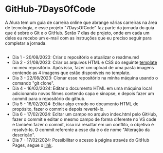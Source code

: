 # GitHub-7DaysOfCode
A Alura tem um guia de carreira online que abrange várias carreiras na área de tecnologia, e esse projeto "7DaysOfCode" faz parte da jornada do guia que é sobre o Git e o GitHub.
  Serão 7 dias de projeto, onde em cada um deles eu recebo um e-mail com as instruções que eu preciso seguir para completar a jornada.
  ##
- Dia 1 - 20/08/2023: Criar o repositório e atualizar o readme.md
- Dia 2 - 21/08/2023: Criar os arquivos HTML e CSS do seguinte <a href="https://github.com/fabriciocarraro/7DaysOfCode-GitHub?utm_source=ActiveCampaign&utm_medium=email&utm_content=#7DaysOfCode+-+GitHub+2/7:+%F0%9F%91%A9%F0%9F%8F%BD%E2%80%8D%F0%9F%92%BB+Adicionando+um+projeto+ao+reposit%C3%B3rio&utm_campaign=[Alura+#7Days+Of+Code](GitHub+-+1%C2%AA+Ed+)+Dia+2/7" target="_blank">template</a> no meu repositório.
Após isso, fazer um upload de uma pasta imagens contendo as 4 imagens que estão disponíveis no template.
- Dia 3 - 22/08/2023: Clonar esse repositório na minha máquina usando o comando "git clone".
- Dia 4 - 16/02/2024: Editar o documento HTML em uma máquina local adicionando novos filmes contendo capa e sinopse, e depois fazer um commit para o repositório do github.
- Dia 5 - 16/02/2024: Editar algo errado no documento HTML de propósito, fazer o commit e depois revertê-lo.
- Dia 6 - 17/02/2024: Editar um campo no arquivo index.html pelo GitHub, fazer o commit e editar o mesmo campo de forma diferente no VS code e também fazer o commit, isso irá resultar em um conflito, o objetivo é resolvê-lo. O commit referente a esse dia é o de nome "Alteração da descrição".
- Dia 7 - 17/02/2024: Possibilitar o acesso à página através do GitHub Pages, segue o <a href="https://itallo2l.github.io/GitHub-7DaysOfCode/" target="_blank">link</a>.
